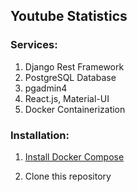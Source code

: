 ## Youtube Statistics

### Services:

1. Django Rest Framework
2. PostgreSQL Database
3. pgadmin4
4. React.js, Material-UI
5. Docker Containerization


### Installation:

1. [Install Docker Compose](https://docs.docker.com/compose/install/)

2. Clone this repository

